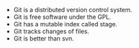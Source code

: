 * Git is a distributed version control system.
* Git is free software under the GPL.
* Git has a mutable index called stage.
* Git tracks changes of files.
* Git is better than svn.
